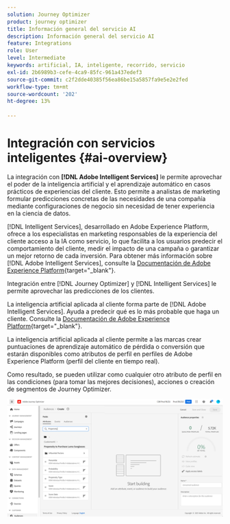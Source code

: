 ```yaml
---
solution: Journey Optimizer
product: journey optimizer
title: Información general del servicio AI
description: Información general del servicio AI
feature: Integrations
role: User
level: Intermediate
keywords: artificial, IA, inteligente, recorrido, servicio
exl-id: 2b6989b3-cefe-4ca9-85fc-961a437edef3
source-git-commit: c2f2dde40385f56ea86be15a5857fa9e5e2e2fed
workflow-type: tm+mt
source-wordcount: '202'
ht-degree: 13%

---
```


# Integración con servicios inteligentes {#ai-overview}

La integración con **[!DNL Adobe Intelligent Services]** le permite aprovechar el poder de la inteligencia artificial y el aprendizaje automático en casos prácticos de experiencias del cliente. Esto permite a analistas de marketing formular predicciones concretas de las necesidades de una compañía mediante configuraciones de negocio sin necesidad de tener experiencia en la ciencia de datos.

[!DNL Intelligent Services], desarrollado en Adobe Experience Platform, ofrece a los especialistas en marketing responsables de la experiencia del cliente acceso a la IA como servicio, lo que facilita a los usuarios predecir el comportamiento del cliente, medir el impacto de una campaña o garantizar un mejor retorno de cada inversión. Para obtener más información sobre [!DNL Adobe Intelligent Services], consulte la [Documentación de Adobe Experience Platform](https://experienceleague.adobe.com/docs/experience-platform/intelligent-services/home.html){target="_blank"}.

Integración entre [!DNL Journey Optimizer] y [!DNL Intelligent Services] le permite aprovechar las predicciones de los clientes.

La inteligencia artificial aplicada al cliente forma parte de [!DNL Adobe Intelligent Services]. Ayuda a predecir qué es lo más probable que haga un cliente. Consulte la [Documentación de Adobe Experience Platform](https://experienceleague.adobe.com/docs/experience-platform/intelligent-services/customer-ai/overview.html){target="_blank"}.

La inteligencia artificial aplicada al cliente permite a las marcas crear puntuaciones de aprendizaje automático de pérdida o conversión que estarán disponibles como atributos de perfil en perfiles de Adobe Experience Platform (perfil del cliente en tiempo real).

Como resultado, se pueden utilizar como cualquier otro atributo de perfil en las condiciones (para tomar las mejores decisiones), acciones o creación de segmentos de Journey Optimizer.

![](assets/customer-ai.png)

